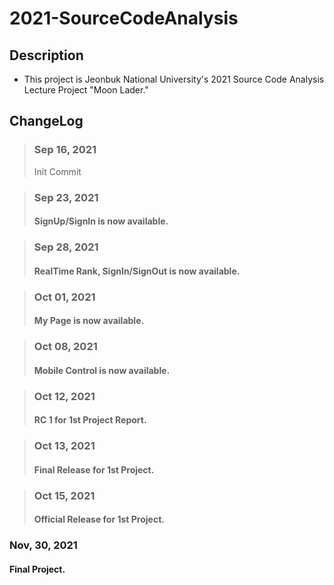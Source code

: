 2021-SourceCodeAnalysis
=

## Description
- This project is Jeonbuk National University's 2021 Source Code Analysis Lecture Project "Moon Lader."

## ChangeLog
> ### Sep 16, 2021
> Init Commit

> ### Sep 23, 2021
> #### SignUp/SignIn is now available.

> ### Sep 28, 2021
> #### RealTime Rank, SignIn/SignOut is now available.

> ### Oct 01, 2021
> #### My Page is now available.

> ### Oct 08, 2021
> #### Mobile Control is now available.

> ### Oct 12, 2021
> #### RC 1 for 1st Project Report.

> ### Oct 13, 2021
> #### Final Release for 1st Project.

> ### Oct 15, 2021
> #### Official Release for 1st Project.

### Nov, 30, 2021

#### Final Project.
